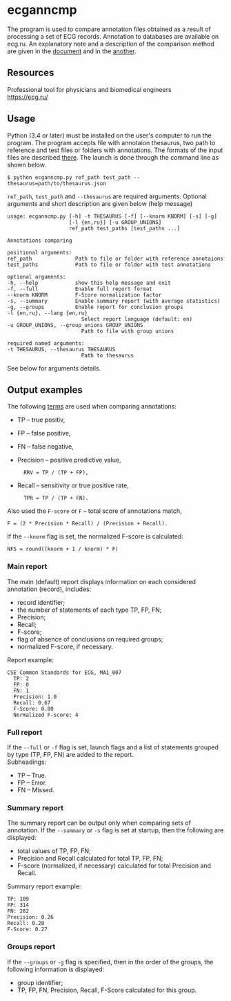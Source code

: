 # ecganncmp

The program is used to compare annotation files obtained as a result of processing a set of ECG records. Annotation to databases are available on ecg.ru. An explanatory note and a description of the comparison method are given in the [document](https://ws.mks.ru/#preview-185656-ecganncmp-docx) and in the [another](https://ws.mks.ru/#preview-185247-docx).

## Resources

Professional tool for physicians and biomedical engineers  
https://ecg.ru/

## Usage

Python (3.4 or later) must be installed on the user's computer to run the program. The program accepts file with annotaion thesaurus, two path to reference and test files or folders with annotations. The formats of the input files are described [there](https://github.com/mcsltd/ecganncompare/blob/master/docs/formats.md). The launch is done through the command line as shown below.

    $ python ecganncmp.py ref_path test_path --thesaurus=path/to/thesaurus.json

`ref_path`, `test_path` and `--thesaurus` are required arguments. Optional arguments and short description are given below (help message)

    usage: ecganncmp.py [-h] -t THESAURUS [-f] [--knorm KNORM] [-s] [-g]
                        [-l {en,ru}] [-u GROUP_UNIONS]
                        ref_path test_paths [test_paths ...]

    Annotations comparing

    positional arguments:
    ref_path              Path to file or folder with reference annotaions
    test_paths            Path to file or folder with test annotations

    optional arguments:
    -h, --help            show this help message and exit
    -f, --full            Enable full report format
    --knorm KNORM         F-Score normalization factor
    -s, --summary         Enable summary report (with average statistics)
    -g, --groups          Enable report for conclusion groups
    -l {en,ru}, --lang {en,ru}
                            Select report language (default: en)
    -u GROUP_UNIONS, --group_unions GROUP_UNIONS
                            Path to file with group unions

    required named arguments:
    -t THESAURUS, --thesaurus THESAURUS
                            Path to thesaurus

See below for arguments details.

## Output examples

The following [terms](https://en.wikipedia.org/wiki/Confusion_matrix) are used when comparing annotations:
- TP &ndash; true positiv,  
- FP &ndash; false positive,
- FN &ndash; false negative,
- Precision &ndash; positive predictive value, 

        RRV = TP / (TP + FP),

- Recall &ndash; sensitivity or true positive rate, 

        TPR = TP / (TP + FN).

Also used the `F-score` or `F` &ndash; total score of annotations match,  

    F = (2 * Precision * Recall) / (Precision + Recall).

If the `--knorm` flag is set, the normalized F-score is calculated:

    NFS = round((knorm + 1 / knorm) * F)

### Main report

The main (default) report displays information on each considered annotation (record), includes:
- record identifier;
- the number of statements of each type TP, FP, FN;
- Precision;
- Recall;
- F-score;
- flag of absence of conclusions on required groups;
- normalized F-score, if necessary.

Report example:

    CSE Common Standards for ECG, MA1_007
      TP: 2
      FP: 0
      FN: 1
      Precision: 1.0
      Recall: 0.67
      F-Score: 0.80
      Normalized F-score: 4

### Full report

If the `--full` or `-f` flag is set, launch flags and a list of statements grouped by type (TP, FP, FN) are added to the report.  
Subheadings:
- TP &ndash; True.
- FP &ndash; Error.
- FN &ndash; Missed.

### Summary report

The summary report can be output only when comparing sets of annotation. If the `--summary` or `-s` flag is set at startup, then the following are displayed:
- total values of TP, FP, FN;
- Precision and Recall calculated for total TP, FP, FN;
- F-score (normalized, if necessary) calculated for total Precision and Recall.

Summary report example:

    TP: 109
    FP: 314
    FN: 282
    Precision: 0.26
    Recall: 0.28
    F-Score: 0.27

### Groups report

If the `--groups` or `-g` flag is specified, then in the order of the groups, the following information is displayed:
- group identifier;
- TP, FP, FN, Precision, Recall, F-Score calculated for this group.
